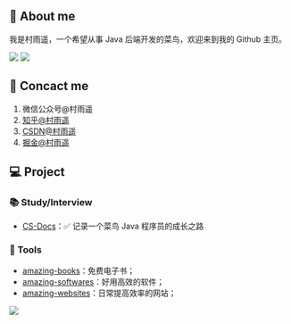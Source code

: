 ## 👋 About me

我是村雨遥，一个希望从事 Java 后端开发的菜鸟，欢迎来到我的 Github 主页。

[![](https://github-readme-stats.vercel.app/api?username=cunyu1943&count_private=true&show_icons=true&theme=tokyonight)](https://github.com/cunyu1943)
[![](https://github-readme-stats.vercel.app/api/top-langs/?username=cunyu1943&layout=compact)](https://github.com/cunyu1943/)

## 📲 Concact me

1. 微信公众号@村雨遥
2. [知乎@村雨遥](https://www.zhihu.com/people/cunyu1943)
3. [CSDN@村雨遥](https://blog.csdn.net/github_39655029)
4. [掘金@村雨遥](https://juejin.cn/user/747323637904519)

## 💻 Project

### 📚 Study/Interview

- [CS-Docs](https://github.com/cunyu1943/CS-Docs)：✅ 记录一个菜鸟 Java 程序员的成长之路


### 🔧 Tools

- [amazing-books](https://github.com/cunyu1943/amazing-books)：免费电子书；
- [amazing-softwares](https://github.com/cunyu1943/amazing-softwares)：好用高效的软件；
- [amazing-websites](https://github.com/cunyu1943/amazing-websites)：日常提高效率的网站；

![](https://gitee.com/cunyu1943/images/raw/master/ImgsUbuntu/20200510234310.png)
